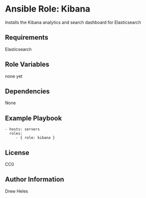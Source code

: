 Ansible Role: Kibana
=========

Installs the Kibana analytics and search dashboard for Elasticsearch

Requirements
------------

Elasticsearch

Role Variables
--------------

none yet

Dependencies
------------

None

Example Playbook
----------------

    - hosts: servers
      roles:
         - { role: kibana }

License
-------

CC0

Author Information
------------------

Drew Heles

